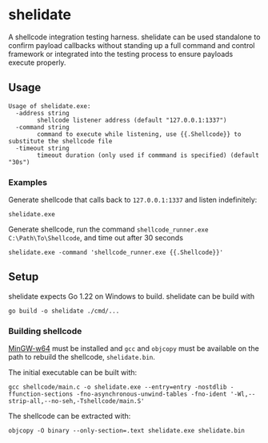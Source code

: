 # shelidate

A shellcode integration testing harness. shelidate can be used standalone to confirm payload callbacks without standing up a full command and control framework or integrated into the testing process to ensure payloads execute properly.

## Usage

```
Usage of shelidate.exe:
  -address string
        shellcode listener address (default "127.0.0.1:1337")
  -command string
        command to execute while listening, use {{.Shellcode}} to substitute the shellcode file
  -timeout string
        timeout duration (only used if commmand is specified) (default "30s")
```

### Examples

Generate shellcode that calls back to `127.0.0.1:1337` and listen indefinitely:

```
shelidate.exe
```

Generate shellcode, run the command `shellcode_runner.exe C:\Path\To\Shellcode`, and time out after 30 seconds

```
shelidate.exe -command 'shellcode_runner.exe {{.Shellcode}}'
```

## Setup

shelidate expects Go 1.22 on Windows to build. shelidate can be build with

```
go build -o shelidate ./cmd/...
```

### Building shellcode

[MinGW-w64](https://www.mingw-w64.org/) must be installed and `gcc` and `objcopy` must be available on the path to rebuild the shellcode, `shelidate.bin`.

The initial executable can be built with:

```
gcc shellcode/main.c -o shelidate.exe --entry=entry -nostdlib -ffunction-sections -fno-asynchronous-unwind-tables -fno-ident '-Wl,--strip-all,--no-seh,-Tshellcode/main.S'
```

The shellcode can be extracted with:

```
objcopy -O binary --only-section=.text shelidate.exe shelidate.bin
```
